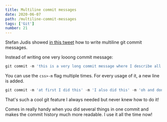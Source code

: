 ```yaml
---
title: Multiline commit messages
date: 2020-06-07
path: /multiline-commit-messages
tags: ['Git']
number: 21
---
```


Stefan Judis showed
[in this tweet](https://www.notion.so/TIL-343c02e617b140f695757ac1cba75d2e#23d3991930124966aa8b8440f827d1bb)
how to write multiline git commit messages.

Instead of writing one very looong commit message:

```js
git commit -m 'this is a very long commit message where I describe all the work I did and guess what it is a lot and this should be just a short description'
```

You can use the `css>-m` flag multiple times. For every usage of it, a new line
is added.

```js
git commit -m 'at first I did this' -m 'I also did this' -m 'oh and dont forget that'
```

That's such a cool git feature I always needed but never knew how to do it!

Comes in really handy when you did several things in one commit and makes the
commit history much more readable. I use it all the time now!

